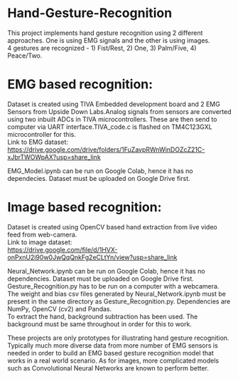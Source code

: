 # Hand-Gesture-Recognition

This project implements hand gesture recognition using 2 different approaches. One is using EMG signals and the other is using images. </br>
4 gestures are recognized - 1) Fist/Rest, 2) One, 3) Palm/Five, 4) Peace/Two. </br>

# EMG based recognition: 

Dataset is created using TIVA Embedded development board and 2 EMG Sensors from Upside Down Labs.Analog signals from sensors are converted using two inbuilt ADCs in 
TIVA microcontrollers. These are then send to computer via UART interface.TIVA_code.c is flashed on TM4C123GXL microcontroller for this.</br>
Link to EMG dataset: </br>
https://drive.google.com/drive/folders/1FuZavpRWnWinDOZcZ21C-xJbrTWOWpAX?usp=share_link </br>

EMG_Model.ipynb can be run on Google Colab, hence it has no dependecies. Dataset must be uploaded on Google Drive first. </br>

# Image based recognition:

Dataset is created using OpenCV based hand extraction from live video feed from web-camera. </br>
Link to image dataset: </br>
https://drive.google.com/file/d/1HVX-onPxnU2i90w0JwQqQnkFg2eCLtYn/view?usp=share_link </br>

Neural_Network.ipynb can be run on Google Colab, hence it has no dependencies. Dataset must be uploaded on Google Drive first. </br>
Gesture_Recognition.py has to be run on a computer with a webcamera. The weight and bias csv files generated by Neural_Network.ipynb must be present in the same directory as Gesture_Recognition.py. Dependencies are NumPy, OpenCV (cv2) and Pandas. </br>
To extract the hand, background subtraction has been used. The background must be same throughout in order for this to work. </br>

These projects are only prototypes for illustrating hand gesture recognition. Typically much more diverse data from more number of EMG sensors is needed in order to build an EMG based gesture recognition model that works in a real world scenario. As for images, more complicated models such as Convolutional Neural Networks are known to perform better. 
